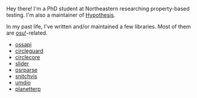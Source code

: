 Hey there! I'm a PhD student at Northeastern researching property-based testing. I'm also a maintainer of [Hypothesis](https://github.com/hypothesisWorks/hypothesis/).

In my past life, I've written and/or maintained a few libraries. Most of them are [osu!](https://osu.ppy.sh/)-related.

* [ossapi](https://github.com/circleguard/ossapi)
* [circleguard](https://github.com/circleguard/circleguard)
* [circlecore](https://github.com/circleguard/circlecore)
* [slider](https://github.com/llllllllll/slider)
* [osrparse](https://github.com/kszlim/osu-replay-parser)
* [snitchvis](https://github.com/tybug/snitchvis)
* [umdio](https://github.com/umdio/umdio)
* [planetterp](https://github.com/planetterp/planetterp)


